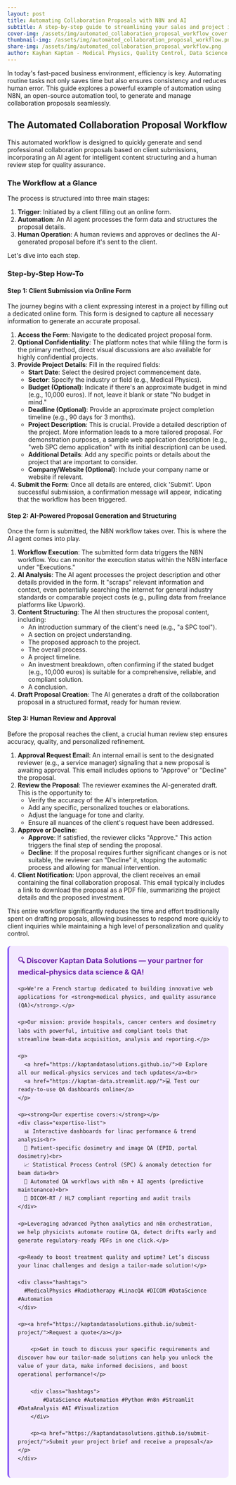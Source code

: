 ```yaml
---
layout: post
title: Automating Collaboration Proposals with N8N and AI
subtitle: A step-by-step guide to streamlining your sales and project initiation workflows
cover-img: /assets/img/automated_collaboration_proposal_workflow_cover.png
thumbnail-img: /assets/img/automated_collaboration_proposal_workflow.png
share-img: /assets/img/automated_collaboration_proposal_workflow.png
author: Kayhan Kaptan - Medical Physics, Quality Control, Data Science and Automation
---
```


In today's fast-paced business environment, efficiency is key. Automating routine tasks not only saves time but also ensures consistency and reduces human error. This guide explores a powerful example of automation using N8N, an open-source automation tool, to generate and manage collaboration proposals seamlessly.

## The Automated Collaboration Proposal Workflow

This automated workflow is designed to quickly generate and send professional collaboration proposals based on client submissions, incorporating an AI agent for intelligent content structuring and a human review step for quality assurance.

### The Workflow at a Glance

The process is structured into three main stages:
1.  **Trigger**: Initiated by a client filling out an online form.
2.  **Automation**: An AI agent processes the form data and structures the proposal details.
3.  **Human Operation**: A human reviews and approves or declines the AI-generated proposal before it's sent to the client.

Let's dive into each step.

### Step-by-Step How-To

#### Step 1: Client Submission via Online Form

The journey begins with a client expressing interest in a project by filling out a dedicated online form. This form is designed to capture all necessary information to generate an accurate proposal.

1.  **Access the Form**: Navigate to the dedicated project proposal form.
2.  **Optional Confidentiality**: The platform notes that while filling the form is the primary method, direct visual discussions are also available for highly confidential projects.
3.  **Provide Project Details**: Fill in the required fields:
    *   **Start Date**: Select the desired project commencement date.
    *   **Sector**: Specify the industry or field (e.g., Medical Physics).
    *   **Budget (Optional)**: Indicate if there's an approximate budget in mind (e.g., 10,000 euros). If not, leave it blank or state "No budget in mind."
    *   **Deadline (Optional)**: Provide an approximate project completion timeline (e.g., 90 days for 3 months).
    *   **Project Description**: This is crucial. Provide a detailed description of the project. More information leads to a more tailored proposal. For demonstration purposes, a sample web application description (e.g., "web SPC demo application" with its initial description) can be used.
    *   **Additional Details**: Add any specific points or details about the project that are important to consider.
    *   **Company/Website (Optional)**: Include your company name or website if relevant.
4.  **Submit the Form**: Once all details are entered, click 'Submit'. Upon successful submission, a confirmation message will appear, indicating that the workflow has been triggered.

#### Step 2: AI-Powered Proposal Generation and Structuring

Once the form is submitted, the N8N workflow takes over. This is where the AI agent comes into play.

1.  **Workflow Execution**: The submitted form data triggers the N8N workflow. You can monitor the execution status within the N8N interface under "Executions."
2.  **AI Analysis**: The AI agent processes the project description and other details provided in the form. It "scraps" relevant information and context, even potentially searching the internet for general industry standards or comparable project costs (e.g., pulling data from freelance platforms like Upwork).
3.  **Content Structuring**: The AI then structures the proposal content, including:
    *   An introduction summary of the client's need (e.g., "a SPC tool").
    *   A section on project understanding.
    *   The proposed approach to the project.
    *   The overall process.
    *   A project timeline.
    *   An investment breakdown, often confirming if the stated budget (e.g., 10,000 euros) is suitable for a comprehensive, reliable, and compliant solution.
    *   A conclusion.
4.  **Draft Proposal Creation**: The AI generates a draft of the collaboration proposal in a structured format, ready for human review.

#### Step 3: Human Review and Approval

Before the proposal reaches the client, a crucial human review step ensures accuracy, quality, and personalized refinement.

1.  **Approval Request Email**: An internal email is sent to the designated reviewer (e.g., a service manager) signaling that a new proposal is awaiting approval. This email includes options to "Approve" or "Decline" the proposal.
2.  **Review the Proposal**: The reviewer examines the AI-generated draft. This is the opportunity to:
    *   Verify the accuracy of the AI's interpretation.
    *   Add any specific, personalized touches or elaborations.
    *   Adjust the language for tone and clarity.
    *   Ensure all nuances of the client's request have been addressed.
3.  **Approve or Decline**:
    *   **Approve**: If satisfied, the reviewer clicks "Approve." This action triggers the final step of sending the proposal.
    *   **Decline**: If the proposal requires further significant changes or is not suitable, the reviewer can "Decline" it, stopping the automatic process and allowing for manual intervention.
4.  **Client Notification**: Upon approval, the client receives an email containing the final collaboration proposal. This email typically includes a link to download the proposal as a PDF file, summarizing the project details and the proposed investment.

This entire workflow significantly reduces the time and effort traditionally spent on drafting proposals, allowing businesses to respond more quickly to client inquiries while maintaining a high level of personalization and quality control.

<html lang="en">
<head>
    <meta charset="UTF-8">
    <meta name="viewport" content="width=device-width, initial-scale=1.0">
    <title>Kaptan Data Solutions</title>
    <style>
        .citation {
            background-color: #f3e8ff;
            border-left: 4px solid #8b5cf6;
            padding: 20px;
            margin: 20px 0;
            border-radius: 8px;
            font-family: -apple-system, BlinkMacSystemFont, 'Segoe UI', Roboto, sans-serif;
            line-height: 1.6;
        }
        .citation h3 {
            color: #6b21a8;
            margin-top: 0;
        }
        .citation a {
            color: #7c3aed;
            text-decoration: none;
        }
        .citation a:hover {
            text-decoration: underline;
        }
        .expertise-list {
            margin: 15px 0;
        }
        .hashtags {
            font-weight: bold;
            color: #7c3aed;
            margin-top: 15px;
        }
    </style>
</head>
<body>
    <div class="citation">
        <h3>🔍 Discover Kaptan Data Solutions — your partner for medical-physics data science & QA!</h3>

    <p>We're a French startup dedicated to building innovative web applications for <strong>medical physics, and quality assurance (QA)</strong>.</p>

    <p>Our mission: provide hospitals, cancer centers and dosimetry labs with powerful, intuitive and compliant tools that streamline beam-data acquisition, analysis and reporting.</p>

    <p>
      <a href="https://kaptandatasolutions.github.io/">🌐 Explore all our medical-physics services and tech updates</a><br>
      <a href="https://kaptan-data.streamlit.app/">💻 Test our ready-to-use QA dashboards online</a>
    </p>

    <p><strong>Our expertise covers:</strong></p>
    <div class="expertise-list">
      📊 Interactive dashboards for linac performance & trend analysis<br>
      🔬 Patient-specific dosimetry and image QA (EPID, portal dosimetry)<br>
      📈 Statistical Process Control (SPC) & anomaly detection for beam data<br>
      🤖 Automated QA workflows with n8n + AI agents (predictive maintenance)<br>
      📑 DICOM-RT / HL7 compliant reporting and audit trails
    </div>

    <p>Leveraging advanced Python analytics and n8n orchestration, we help physicists automate routine QA, detect drifts early and generate regulatory-ready PDFs in one click.</p>

    <p>Ready to boost treatment quality and uptime? Let’s discuss your linac challenges and design a tailor-made solution!</p>

    <div class="hashtags">
      #MedicalPhysics #Radiotherapy #LinacQA #DICOM #DataScience #Automation
    </div>

    <p><a href="https://kaptandatasolutions.github.io/submit-project/">Request a quote</a></p>
        
        <p>Get in touch to discuss your specific requirements and discover how our tailor-made solutions can help you unlock the value of your data, make informed decisions, and boost operational performance!</p>
        
        <div class="hashtags">
            #DataScience #Automation #Python #n8n #Streamlit #DataAnalysis #AI #Visualization
        </div>
        
        <p><a href="https://kaptandatasolutions.github.io/submit-project/">Submit your project brief and receive a proposal</a></p>
    </div>
</body>
</html>